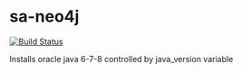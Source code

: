 sa-neo4j
=========

[![Build Status](https://travis-ci.org/softasap/sa-neo4j.svg?branch=master)](https://travis-ci.org/softasap/sa-neo4j)


Installs oracle java 6-7-8 controlled by java_version variable

